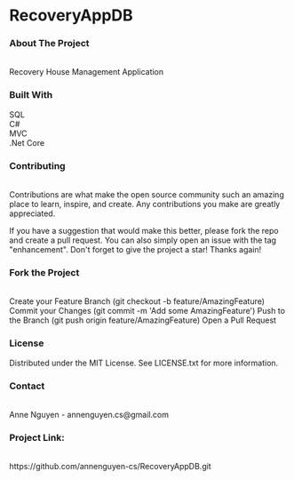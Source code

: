 # RecoveryAppDB

<h3>About The Project</h3>
<br>
Recovery House Management Application

<h3>Built With</h3>
SQL <br>
C# <br>
MVC <br>
.Net Core 

<h3>Contributing</h3>
<br>
Contributions are what make the open source community such an amazing place to learn, inspire, and create. Any contributions you make are greatly appreciated.

If you have a suggestion that would make this better, please fork the repo and create a pull request. You can also simply open an issue with the tag "enhancement". Don't forget to give the project a star! Thanks again!

<h3>Fork the Project</h3>
<br>
Create your Feature Branch (git checkout -b feature/AmazingFeature)
Commit your Changes (git commit -m 'Add some AmazingFeature')
Push to the Branch (git push origin feature/AmazingFeature)
Open a Pull Request

<h3>License</h3>
Distributed under the MIT License. See LICENSE.txt for more information.

<h3>Contact</h3>
<br>
Anne Nguyen - annenguyen.cs@gmail.com

<h3>Project Link:</h3>
<br>
https://github.com/annenguyen-cs/RecoveryAppDB.git


